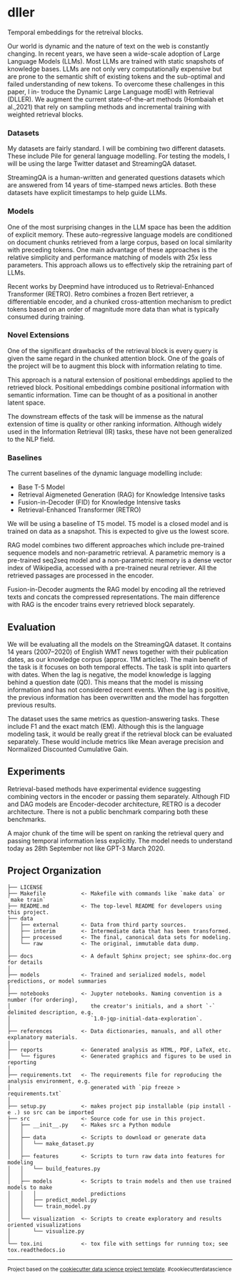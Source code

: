 dller
==============================

Temporal embeddings for the retreival blocks. 

Our world is dynamic and the nature of text on the web is constantly changing. In recent years, we have seen a wide-scale adoption of Large Language Models (LLMs). Most LLMs are trained with static snapshots of knowledge bases. LLMs are not only very computationally expensive but are prone to the semantic shift of existing tokens and the sub-optimal and failed understanding of new tokens. To overcome these challenges in this paper, I in- troduce the Dynamic Large Language modEl with Retrieval (DLLER). We augment the current state-of-the-art methods (Hombaiah et al.,2021) that rely on sampling methods and incremental training with weighted retrieval blocks.



### Datasets

My datasets are fairly standard. I will be combining two different datasets. These include Pile for general language modelling. For testing the models, I will be using the large Twitter dataset and StreamingQA  dataset. 

StreamingQA is a human-written and generated questions datasets which are answered from 14 years of time-stamped news articles. Both these datasets have explicit timestamps to help guide LLMs. 

### Models


One of the most surprising changes in the LLM space has been the addition of explicit memory. These auto-regressive language models are conditioned on document chunks retrieved from a
large corpus, based on local similarity with preceding tokens. One main advantage of these approaches is the relative simplicity and performance matching of models with 25x less parameters. This approach allows us to effectively skip the retraining part of LLMs. 

Recent works by Deepmind have introduced us to Retrieval-Enhanced Transformer (RETRO). Retro combines a frozen Bert
retriever, a differentiable encoder, and a chunked cross-attention mechanism to predict tokens based on an order of magnitude more data than what is typically consumed during training. 



### Novel Extensions


One of the significant drawbacks of the retrieval block is every query is given the same regard in the chunked attention block. One of the goals of the project will be to augment this  block with information relating to time. 

This approach is a natural extension of positional embeddings applied to the retrieved block. Positional embeddings combine positional information with semantic information. Time can be thought of as a positional in another latent space. 

The downstream effects of the task will be immense as the natural extension of time is quality or other ranking information. Although widely used in the Information Retrieval (IR) tasks, these have not been generalized to the NLP field. 

### Baselines

The current baselines of the dynamic language modelling include:

* Base T-5 Model
* Retrieval Aigmeneted Generation (RAG) for Knowledge Intensive tasks
* Fusion-in-Decoder (FID) for Knowledge Intensive tasks
* Retrieval-Enhanced Transformer (RETRO) 


We will be using a baseline of T5 model. T5 model is a closed model and is trained on data as a snapshot. This is expected to give us the lowest score. 

RAG model combines two different approaches which include pre-trained sequence models and non-parametric retrieval. A parametric memory is a pre-trained seq2seq model and a non-parametric memory is a dense vector index of Wikipedia, accessed with a pre-trained neural retriever. All the retrieved passages are processed in the encoder. 

Fusion-in-Decoder augments the  RAG model by encoding all the retrieved texts and concats the compressed representations. The main difference with RAG is the encoder trains every retrieved block separately. 



## Evaluation

We will be evaluating all the models on the StreamingQA dataset. It contains  14 years (2007–2020) of English WMT news together with their publication dates, as our knowledge corpus (approx. 11M articles). The main benefit of the task is it focuses on both temporal effects. The task is split into quarters with dates. When the lag is negative, the model knowledge is lagging behind a question date (QD). This means that the model is missing information and has not considered recent events. When the lag is positive, the previous information has been overwritten and the model has forgotten previous results. 
 
The dataset uses the same metrics as question-answering tasks. These include F1 and the exact match (EM). Although this is the language modeling task, it would be really great if the retrieval block can be evaluated separately. These would include metrics like Mean average precision and Normalized Discounted Cumulative Gain. 

## Experiments

Retrieval-based methods have experimental evidence suggesting combining vectors in the encoder or passing them separately. Although FID and DAG models are Encoder-decoder architecture, RETRO is a decoder architecture. There is not a public benchmark comparing both these benchmarks. 

A major chunk of the time will be spent on ranking the retrieval query and passing temporal information less explicitly. The model needs to understand today as 28th September not like GPT-3 March 2020. 


Project Organization
------------

    ├── LICENSE
    ├── Makefile           <- Makefile with commands like `make data` or `make train`
    ├── README.md          <- The top-level README for developers using this project.
    ├── data
    │   ├── external       <- Data from third party sources.
    │   ├── interim        <- Intermediate data that has been transformed.
    │   ├── processed      <- The final, canonical data sets for modeling.
    │   └── raw            <- The original, immutable data dump.
    │
    ├── docs               <- A default Sphinx project; see sphinx-doc.org for details
    │
    ├── models             <- Trained and serialized models, model predictions, or model summaries
    │
    ├── notebooks          <- Jupyter notebooks. Naming convention is a number (for ordering),
    │                         the creator's initials, and a short `-` delimited description, e.g.
    │                         `1.0-jqp-initial-data-exploration`.
    │
    ├── references         <- Data dictionaries, manuals, and all other explanatory materials.
    │
    ├── reports            <- Generated analysis as HTML, PDF, LaTeX, etc.
    │   └── figures        <- Generated graphics and figures to be used in reporting
    │
    ├── requirements.txt   <- The requirements file for reproducing the analysis environment, e.g.
    │                         generated with `pip freeze > requirements.txt`
    │
    ├── setup.py           <- makes project pip installable (pip install -e .) so src can be imported
    ├── src                <- Source code for use in this project.
    │   ├── __init__.py    <- Makes src a Python module
    │   │
    │   ├── data           <- Scripts to download or generate data
    │   │   └── make_dataset.py
    │   │
    │   ├── features       <- Scripts to turn raw data into features for modeling
    │   │   └── build_features.py
    │   │
    │   ├── models         <- Scripts to train models and then use trained models to make
    │   │   │                 predictions
    │   │   ├── predict_model.py
    │   │   └── train_model.py
    │   │
    │   └── visualization  <- Scripts to create exploratory and results oriented visualizations
    │       └── visualize.py
    │
    └── tox.ini            <- tox file with settings for running tox; see tox.readthedocs.io


--------

<p><small>Project based on the <a target="_blank" href="https://drivendata.github.io/cookiecutter-data-science/">cookiecutter data science project template</a>. #cookiecutterdatascience</small></p>
